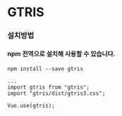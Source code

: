 # GTRIS

### 설치방법

#### npm 전역으로 설치해 사용할 수 있습니다.

```shell
npm install --save gtris

...
import gtris from "gtris";
import "gtris/dist/gtris3.css";

Vue.use(gtris);
```
